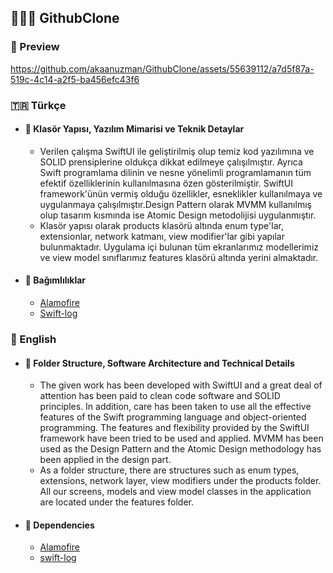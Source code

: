 ## 👨🏻‍💻 GithubClone
### 🔎 Preview
https://github.com/akaanuzman/GithubClone/assets/55639112/a7d5f87a-519c-4c14-a2f5-ba456efc43f6

### 🇹🇷 Türkçe 

* #### 📁 Klasör Yapısı, Yazılım Mimarisi ve Teknik Detaylar
  * Verilen çalışma SwiftUI ile geliştirilmiş olup temiz kod yazılımına ve SOLID prensiplerine oldukça dikkat edilmeye çalışılmıştır. Ayrıca Swift programlama dilinin ve nesne yönelimli programlamanın tüm efektif özelliklerinin kullanılmasına özen gösterilmiştir. SwiftUI framework'ünün vermiş olduğu özellikler, esneklikler kullanılmaya ve uygulanmaya çalışılmıştır.Design Pattern olarak MVMM kullanılmış olup tasarım kısmında ise Atomic Design metodolijisi uygulanmıştır. 
  * Klasör yapısı olarak products klasörü altında enum type'lar, extensionlar, network katmanı, view modifier'lar gibi yapılar bulunmaktadır. Uygulama içi bulunan tüm ekranlarımız modellerimiz ve view model sınıflarımız features klasörü altında yerini almaktadır.

* #### 🎁 Bağımlılıklar
  * [Alamofire](https://github.com/Alamofire/Alamofire)
  * [Swift-log](https://github.com/apple/swift-log)

 
### 🏴󠁧󠁢󠁥󠁮󠁧󠁿 English

* #### 📁 Folder Structure, Software Architecture and Technical Details
   * The given work has been developed with SwiftUI and a great deal of attention has been paid to clean code software and SOLID principles. In addition, care has been taken to use all the effective features of the Swift programming language and object-oriented programming. The features and flexibility provided by the SwiftUI framework have been tried to be used and applied. MVMM has been used as the Design Pattern and the Atomic Design methodology has been applied in the design part.
   * As a folder structure, there are structures such as enum types, extensions, network layer, view modifiers under the products folder. All our screens, models and view model classes in the application are located under the features folder.

* #### 🎁 Dependencies
   * [Alamofire](https://github.com/Alamofire/Alamofire)
   * [swift-log](https://github.com/apple/swift-log)
